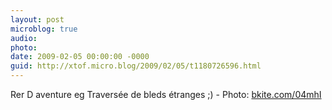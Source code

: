 ```yaml
---
layout: post
microblog: true
audio: 
photo: 
date: 2009-02-05 00:00:00 -0000
guid: http://xtof.micro.blog/2009/02/05/t1180726596.html
---
```

Rer D aventure eg Traversée de bleds étranges ;)  - Photo: [bkite.com/04mhI](http://bkite.com/04mhI)
